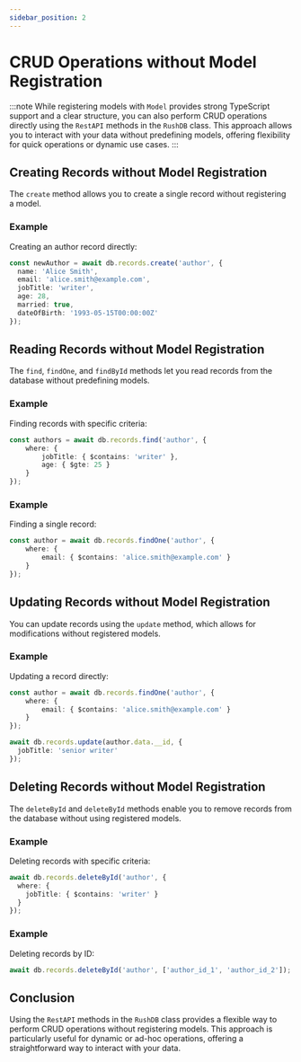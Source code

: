 ```yaml
---
sidebar_position: 2
---
```


# CRUD Operations without Model Registration
:::note
While registering models with `Model` provides strong TypeScript support and a clear structure, you can also perform CRUD operations directly using the `RestAPI` methods in the `RushDB` class. This approach allows you to interact with your data without predefining models, offering flexibility for quick operations or dynamic use cases.
:::

## Creating Records without Model Registration

The `create` method allows you to create a single record without registering a model.

### Example

Creating an author record directly:
```typescript
const newAuthor = await db.records.create('author', {
  name: 'Alice Smith',
  email: 'alice.smith@example.com',
  jobTitle: 'writer',
  age: 28,
  married: true,
  dateOfBirth: '1993-05-15T00:00:00Z'
});
```

## Reading Records without Model Registration

The `find`, `findOne`, and `findById` methods let you read records from the database without predefining models.

### Example

Finding records with specific criteria:
```typescript
const authors = await db.records.find('author', {
    where: {
        jobTitle: { $contains: 'writer' },
        age: { $gte: 25 }
    }
});
```

### Example

Finding a single record:
```typescript
const author = await db.records.findOne('author', {
    where: {
        email: { $contains: 'alice.smith@example.com' }
    }
});
```

## Updating Records without Model Registration

You can update records using the `update` method, which allows for modifications without registered models.

### Example

Updating a record directly:
```typescript
const author = await db.records.findOne('author', {
    where: {
        email: { $contains: 'alice.smith@example.com' }
    }
});

await db.records.update(author.data.__id, {
  jobTitle: 'senior writer'
});

```

## Deleting Records without Model Registration

The `deleteById` and `deleteById` methods enable you to remove records from the database without using registered models.

### Example

Deleting records with specific criteria:
```typescript
await db.records.deleteById('author', {
  where: {
    jobTitle: { $contains: 'writer' }
  }
});
```

### Example

Deleting records by ID:
```typescript
await db.records.deleteById('author', ['author_id_1', 'author_id_2']);
```

## Conclusion

Using the `RestAPI` methods in the `RushDB` class provides a flexible way to perform CRUD operations without registering models. This approach is particularly useful for dynamic or ad-hoc operations, offering a straightforward way to interact with your data.
